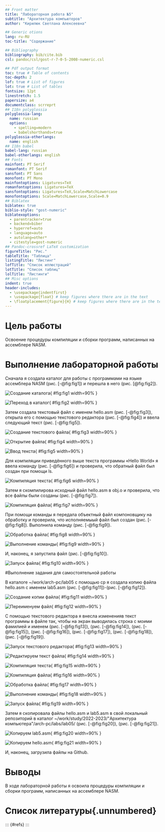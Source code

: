 ```yaml
---
## Front matter
title: "Лабораторная работа №5"
subtitle: "Архитектура компьютеров"
author: "Кирилюк Светлана Алексеевна"

## Generic otions
lang: ru-RU
toc-title: "Содержание"

## Bibliography
bibliography: bib/cite.bib
csl: pandoc/csl/gost-r-7-0-5-2008-numeric.csl

## Pdf output format
toc: true # Table of contents
toc-depth: 2
lof: true # List of figures
lot: true # List of tables
fontsize: 12pt
linestretch: 1.5
papersize: a4
documentclass: scrreprt
## I18n polyglossia
polyglossia-lang:
  name: russian
  options:
	- spelling=modern
	- babelshorthands=true
polyglossia-otherlangs:
  name: english
## I18n babel
babel-lang: russian
babel-otherlangs: english
## Fonts
mainfont: PT Serif
romanfont: PT Serif
sansfont: PT Sans
monofont: PT Mono
mainfontoptions: Ligatures=TeX
romanfontoptions: Ligatures=TeX
sansfontoptions: Ligatures=TeX,Scale=MatchLowercase
monofontoptions: Scale=MatchLowercase,Scale=0.9
## Biblatex
biblatex: true
biblio-style: "gost-numeric"
biblatexoptions:
  - parentracker=true
  - backend=biber
  - hyperref=auto
  - language=auto
  - autolang=other*
  - citestyle=gost-numeric
## Pandoc-crossref LaTeX customization
figureTitle: "Рис."
tableTitle: "Таблица"
listingTitle: "Листинг"
lofTitle: "Список иллюстраций"
lotTitle: "Список таблиц"
lolTitle: "Листинги"
## Misc options
indent: true
header-includes:
  - \usepackage{indentfirst}
  - \usepackage{float} # keep figures where there are in the text
  - \floatplacement{figure}{H} # keep figures where there are in the text
---
```


# Цель работы

Освоение процедуры компиляции и сборки программ, написанных на ассемблере NASM.

# Выполнение лабораторной работы

Сначала я создала каталог для работы с программами на языке ассемблера NASM (рис. [-@fig:fig1]) и перешла в него (рис. [@fig:fig2]).

![Создание каталога](fig1.jpg){ #fig:fig1 width=90% }

![Переход в каталог](fig2.jpg){ #fig:fig2 width=90% }

Затем создала текстовый файл с именем hello.asm (рис. [-@fig:fig3]), открыла его с помощью текстового редактора (рис. [-@fig:fig4]) и ввела следующий текст (рис. [-@fig:fig5]).

![Создание текстового файла](fig3.jpg){ #fig:fig3 width=90% }

![Открытие файла](fig4.jpg){ #fig:fig4 width=90% }

![Ввод текста](fig5.jpg){ #fig:fig5 width=90% }

Для компиляции приведённого выше текста программы «Hello World» я ввела команду (рис. [-@fig:fig6]) и проверила, что обратный файл был создан при помощи ls.

![Компиляция текста](fig6.jpg){ #fig:fig6 width=90% }

Затем я скомпилирова исходный файл hello.asm в obj.o и проверила, что все файлы были созданы (рис. [-@fig:fig7]).

![Компиляция файла](fig7.jpg){ #fig:fig7 width=90% }

При помощи команды я передала объектный файл компоновщику на обработку и проверила, что исполняемыый файл был создан (рис. [-@fig:fig8]). Выполнила команду (рис. [-@fig:fig9]).

![Обработка файла](fig8.jpg){ #fig:fig8 width=90% }

![Выполнение команды](fig9.jpg){ #fig:fig9 width=90% }

И, наконец, я запустила файл (рис. [-@fig:fig10]).

![Запуск файла](fig10.jpg){ #fig:fig10 width=90% }

#Выполнение задания для самостоятельной работы

В каталоге ~/work/arch-pc/lab05 с помощью cp я создала копию файла hello.asm с именем lab5.asm (рис. [-@fig:fig11])-(рис. [-@fig:fig12]).

![Создание копии файла](fig11.jpg){ #fig:fig11 width=90% }

![Переименуем файл](fig12.jpg){ #fig:fig12 width=90% }

С помощью текстового редактора я внесла измененияв текст программы в файле так, чтобы на экран выводилась строка с моими фамилией и именем (рис. [-@fig:fig13]), (рис. [-@fig:fig14]), (рис. [-@fig:fig15]), (рис. [-@fig:fig16]), (рис. [-@fig:fig17]), (рис. [-@fig:fig18]), (рис. [-@fig:fig19]).

![Запуск текстового редактора](fig13.jpg){ #fig:fig13 width=90% }

![Редактируем текст файла](fig14.jpg){ #fig:fig14 width=90% }

![Компиляция текста](fig15.jpg){ #fig:fig15 width=90% }

![Компиляция файла](fig16.jpg){ #fig:fig16 width=90% }

![Обработка файла](fig17.jpg){ #fig:fig17 width=90% }

![Выполнение команды](fig18.jpg){ #fig:fig18 width=90% }

![Запуск файла](fig19.jpg){ #fig:fig19 width=90% }

Затем я скопировала файлы hello.asm и lab5.asm в свой локальный репозиторий
в каталог ~/work/study/2022-2023/"Архитектура компьютера"/arch-pc/labs/lab05/ (рис. [-@fig:fig20]), (рис. [-@fig:fig21]).

![Копируем lab5.asm](fig20.jpg){ #fig:fig20 width=90% }

![Копируем hello.asm](fig21.jpg){ #fig:fig21 width=90% }

И, наконец, загрузила файлы на Github.

# Выводы

В ходе лабораторной работы я освоила процедуры компиляции и сборки программ, написанных на ассемблере NASM.

# Список литературы{.unnumbered}

::: {#refs}
:::
